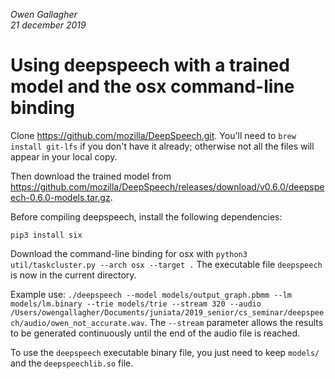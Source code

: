 _Owen Gallagher_<br>
_21 december 2019_

# Using deepspeech with a trained model and the osx command-line binding

Clone https://github.com/mozilla/DeepSpeech.git. You'll need to `brew install git-lfs` if you don't have it already; otherwise not all the files will appear in your local copy.

Then download the trained model from https://github.com/mozilla/DeepSpeech/releases/download/v0.6.0/deepspeech-0.6.0-models.tar.gz.

Before compiling deepspeech, install the following dependencies:

```
pip3 install six
```

Download the command-line binding for osx with `python3 util/taskcluster.py --arch osx --target .` The executable file `deepspeech` is now in the current directory.

Example use: `./deepspeech --model models/output_graph.pbmm --lm models/lm.binary --trie models/trie --stream 320 --audio /Users/owengallagher/Documents/juniata/2019_senior/cs_seminar/deepspeech/audio/owen_not_accurate.wav`. The `--stream` parameter allows the results to be generated continuously until the end of the audio file is reached.

To use the `deepspeech` executable binary file, you just need to keep `models/` and the `deepspeechlib.so` file.
